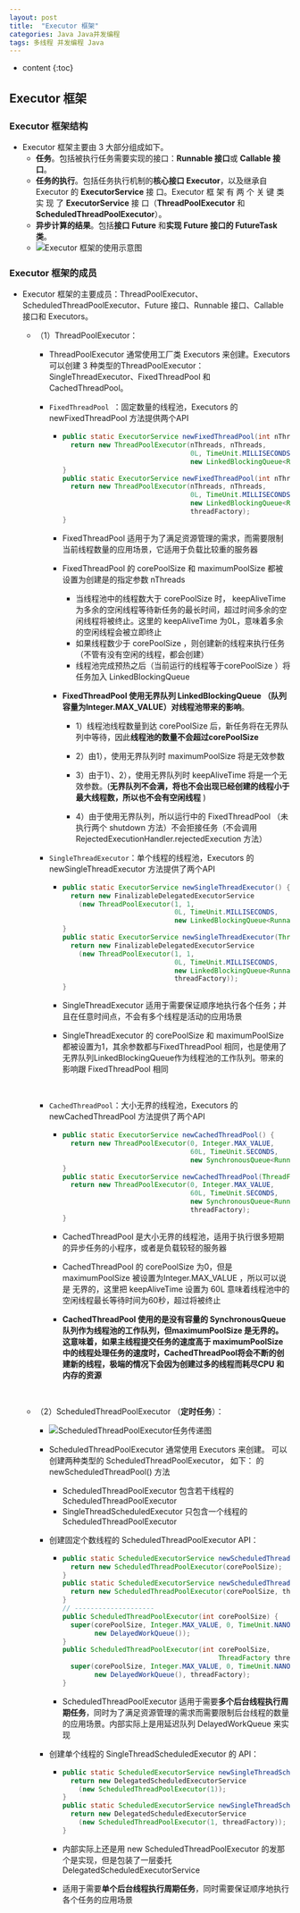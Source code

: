```yaml
---
layout: post
title:  "Executor 框架"
categories: Java Java并发编程
tags: 多线程 并发编程 Java
---
```


* content
{:toc}


## Executor 框架

### Executor 框架结构

* Executor 框架主要由 3 大部分组成如下。
  * **任务**。包括被执行任务需要实现的接口：**Runnable 接口**或 **Callable 接口**。
  * **任务的执行**。包括任务执行机制的**核心接口 Executor**，以及继承自 Executor 的  **ExecutorService** 接 口。Executor 框 架 有 两 个 关 键 类 实 现 了 **ExecutorService** 接 口（**ThreadPoolExecutor** 和 **ScheduledThreadPoolExecutor**）。
  * **异步计算的结果**。包括**接口 Future** 和**实现 Future 接口的 FutureTask 类**。
  * ![Executor 框架的使用示意图](http://ww1.sinaimg.cn/large/afac410dgy1fjoxj49t19j20iw0bjgma.jpg)

###  Executor 框架的成员

* Executor 框架的主要成员：ThreadPoolExecutor、ScheduledThreadPoolExecutor、Future 接口、Runnable 接口、Callable 接口和  Executors。

  * （1）ThreadPoolExecutor：

    * ThreadPoolExecutor 通常使用工厂类 Executors 来创建。Executors 可以创建 3 种类型的ThreadPoolExecutor：SingleThreadExecutor、FixedThreadPool 和 CachedThreadPool。

    * `FixedThreadPool `：固定数量的线程池，Executors 的 newFixedThreadPool 方法提供两个API

      * ```java
        public static ExecutorService newFixedThreadPool(int nThreads) {
          return new ThreadPoolExecutor(nThreads, nThreads,
                                        0L, TimeUnit.MILLISECONDS,
                                        new LinkedBlockingQueue<Runnable>());
        }
        public static ExecutorService newFixedThreadPool(int nThreads, ThreadFactory threadFactory) {
          return new ThreadPoolExecutor(nThreads, nThreads,
                                        0L, TimeUnit.MILLISECONDS,
                                        new LinkedBlockingQueue<Runnable>(),
                                        threadFactory);
        }
        ```

      * FixedThreadPool 适用于为了满足资源管理的需求，而需要限制当前线程数量的应用场景，它适用于负载比较重的服务器

      * FixedThreadPool  的 corePoolSize 和 maximumPoolSize 都被设置为创建是的指定参数 nThreads

        * 当线程池中的线程数大于 corePoolSize 时， keepAliveTime 为多余的空闲线程等待新任务的最长时间，超过时间多余的空闲线程将被终止。这里的 keepAliveTime 为0L，意味着多余的空闲线程会被立即终止
        * 如果线程数少于 corePoolSize ，则创建新的线程来执行任务（不管有没有空闲的线程，都会创建）
        * 线程池完成预热之后（当前运行的线程等于corePoolSize ）将任务加入 LinkedBlockingQueue

      * **FixedThreadPool  使用无界队列 LinkedBlockingQueue （队列容量为Integer.MAX_VALUE）对线程池带来的影响**。

        * 1）线程池线程数量到达 corePoolSize 后，新任务将在无界队列中等待，因此**线程池的数量不会超过corePoolSize** 

        * 2）由1），使用无界队列时 maximumPoolSize  将是无效参数

        * 3）由于1）、2），使用无界队列时 keepAliveTime 将是一个无效参数。(**无界队列不会满，将也不会出现已经创建的线程小于最大线程数，所以也不会有空闲线程** )

        * 4）由于使用无界队列，所以运行中的 FixedThreadPool  （未执行两个 shutdown 方法）不会拒接任务（不会调用RejectedExecutionHandler.rejectedExecution 方法）
      ​

    * `SingleThreadExecutor`：单个线程的线程池，Executors 的 newSingleThreadExecutor 方法提供了两个API

      * ```java
        public static ExecutorService newSingleThreadExecutor() {
          return new FinalizableDelegatedExecutorService
            (new ThreadPoolExecutor(1, 1,
                                    0L, TimeUnit.MILLISECONDS,
                                    new LinkedBlockingQueue<Runnable>()));
        }
        public static ExecutorService newSingleThreadExecutor(ThreadFactory threadFactory) {
          return new FinalizableDelegatedExecutorService
            (new ThreadPoolExecutor(1, 1,
                                    0L, TimeUnit.MILLISECONDS,
                                    new LinkedBlockingQueue<Runnable>(),
                                    threadFactory));
        }
        ```

      * SingleThreadExecutor 适用于需要保证顺序地执行各个任务；并且在任意时间点，不会有多个线程是活动的应用场景

      * SingleThreadExecutor 的 corePoolSize 和 maximumPoolSize 都被设置为1，其余参数都与FixedThreadPool  相同，也是使用了无界队列LinkedBlockingQueue作为线程池的工作队列。带来的影响跟 FixedThreadPool  相同

        ​

    * `CachedThreadPool`：大小无界的线程池，Executors 的 newCachedThreadPool 方法提供了两个API

      * ```java
        public static ExecutorService newCachedThreadPool() {
          return new ThreadPoolExecutor(0, Integer.MAX_VALUE,
                                        60L, TimeUnit.SECONDS,
                                        new SynchronousQueue<Runnable>());
        }
        public static ExecutorService newCachedThreadPool(ThreadFactory threadFactory) {
          return new ThreadPoolExecutor(0, Integer.MAX_VALUE,
                                        60L, TimeUnit.SECONDS,
                                        new SynchronousQueue<Runnable>(),
                                        threadFactory);
        }
        ```

      * CachedThreadPool 是大小无界的线程池，适用于执行很多短期的异步任务的小程序，或者是负载较轻的服务器

      * CachedThreadPool 的 corePoolSize  为0，但是 maximumPoolSize 被设置为Integer.MAX_VALUE ，所以可以说是 无界的，这里把 keepAliveTime 设置为 60L 意味着线程池中的空闲线程最长等待时间为60秒，超过将被终止

      * **CachedThreadPool 使用的是没有容量的 SynchronousQueue 队列作为线程池的工作队列，但maximumPoolSize 是无界的。这意味着，如果主线程提交任务的速度高于 maximumPoolSize  中的线程处理任务的速度时，CachedThreadPool将会不断的创建新的线程，极端的情况下会因为创建过多的线程而耗尽CPU 和 内存的资源**

        ​

  * （2）ScheduledThreadPoolExecutor （**定时任务**）：

    * ![ScheduledThreadPoolExecutor任务传递图](http://ww1.sinaimg.cn/large/afac410dgy1fjozmc88evj20mi0g2758.jpg)

    * ScheduledThreadPoolExecutor 通常使用 Executors  来创建。 可以创建两种类型的 ScheduledThreadPoolExecutor， 如下： 的 newScheduledThreadPool() 方法

      * ScheduledThreadPoolExecutor 包含若干线程的 ScheduledThreadPoolExecutor 
      * SingleThreadScheduledExecutor 只包含一个线程的 ScheduledThreadPoolExecutor 

    * 创建固定个数线程的 ScheduledThreadPoolExecutor  API：

      * ```java
        public static ScheduledExecutorService newScheduledThreadPool(int corePoolSize){
          return new ScheduledThreadPoolExecutor(corePoolSize);
        }
        public static ScheduledExecutorService newScheduledThreadPool(int corePoolSize, 						ThreadFactory threadFactory) {
          return new ScheduledThreadPoolExecutor(corePoolSize, threadFactory);
        }
        // --------------------
        public ScheduledThreadPoolExecutor(int corePoolSize) {
          super(corePoolSize, Integer.MAX_VALUE, 0, TimeUnit.NANOSECONDS,
                new DelayedWorkQueue());
        }
        public ScheduledThreadPoolExecutor(int corePoolSize,
                                               ThreadFactory threadFactory) {
          super(corePoolSize, Integer.MAX_VALUE, 0, TimeUnit.NANOSECONDS,
                new DelayedWorkQueue(), threadFactory);
        }
        ```

      * ScheduledThreadPoolExecutor  适用于需要**多个后台线程执行周期任务**，同时为了满足资源管理的需求而需要限制后台线程的数量的应用场景。内部实际上是用延迟队列 DelayedWorkQueue 来实现

    * 创建单个线程的 SingleThreadScheduledExecutor 的 API：

      * ```java
        public static ScheduledExecutorService newSingleThreadScheduledExecutor() {
          return new DelegatedScheduledExecutorService
            (new ScheduledThreadPoolExecutor(1));
        }
        public static ScheduledExecutorService newSingleThreadScheduledExecutor(ThreadFactory threadFactory) {
          return new DelegatedScheduledExecutorService
            (new ScheduledThreadPoolExecutor(1, threadFactory));
        }
        ```

      * 内部实际上还是用 new ScheduledThreadPoolExecutor 的发那个是实现，但是包装了一层委托 DelegatedScheduledExecutorService 

      * 适用于需要**单个后台线程执行周期任务**，同时需要保证顺序地执行各个任务的应用场景

    